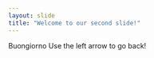 ```yaml
---
layout: slide
title: "Welcome to our second slide!"
---
```

Buongiorno
Use the left arrow to go back!
